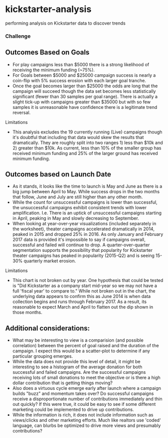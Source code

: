 # kickstarter-analysis
performing analysis on Kickstarter data to discover trends
### Challenge

## Outcomes Based on Goals

* For play campaigns less than $5000 there is a strong likelihood of receiving the minimum funding (~75%).
* For Goals between $5000 and $25000 campaign success is nearly a coin-flip with 5% success erosion with each larger goal tranche. 
* Once the goal becomes larger than $25000 the odds are long that the campaign will succeed though the data set becomes less statistically significant (fewer than 30 samples per goal range). There is actually a slight tick-up with campaigns greater than $35000 but with so few samples it is unreasonable have confidence there is a legitimate trend reversal. 

Limitations
* This analysis excludes the 19 currently running (Live) campaigns though it's doubtful that including that data would skew the results that dramatically. They are roughly split into two ranges 1) less than $10k and 2) greater than $10k. As current, less than 10% of the smaller group has received minimum funding and 25% of the larger ground has received minimum funding. 

## Outcomes based on Launch Date
* As it stands, it looks like the time to launch is May and June as there is a big jump between April to May. While success drops in the two months that follow, June and July are still higher than any other month. 
* While the count for unsuccessful campaigns is lower than successful, the unsuccessful campaigns exhibit consistent trends with lower amplification. I.e. There is an uptick of unsuccessful campaigns starting in April, peaking in May and slowly decreasing to September. 
* When looking at year-over-year visualizations (included separately in the worksheet), theater campaigns accelerated dramatically in 2014, peaked in 2015 and dropped 25% in 2016. As only January and February 2017 data is provided it's impossible to say if campaigns overall, successful and failed will continue to drop. A quarter-over-quarter segmentation supports the possibility that popularity for Kickstarter theater campaigns has peaked in popularity (2015-Q2) and is seeing 15-30% quarterly market erosion. 

Limitations
* This chart is not broken out by year. One hypothesis that could be tested is "Did Kickstarter as a company start mid-year so we may not have a full 'fiscal year' to compare to." While not broken out in the chart, the underlying data appears to confirm this as June 2014 is when data collection begins and runs through February 2017. As a result, its reasonable to expect March and April to flatten out the dip shown in those months. 

## Additional considerations:
* What may be interesting to view is a comparision (and possible correlation) between the percent of goal raised and the duration of the campaign. I expect this would be a scatter-plot to determine if any particular grouping emerges. 
* While the data does not provide this level of detail, it might be interesting to see a histogram of the average donation for both successful and failed campaigns. Are the successful campaigns receiving lots of small donations to meet the objective or is there a high dollar contribution that is getting things moving? 
* Also does a virtuous cycle emerge early after launch where a campaign builds "buzz" and momentum takes over? Do successful campaigns receive a disproportionate number of contributions immediately and thin out quickly? If this were true, it could be easy to see if some different marketing could be implemented to drive up contributions. 
* While the information is rich, it does not include information such as views/clicks and other marketing efforts. Much like realtors use 'coded' language, can blurbs be optimized to drive more views and presumably contributions? 
